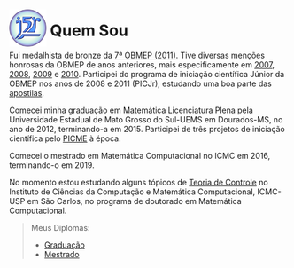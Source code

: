 <style>
img{
    width: 7vmin;
    height: 7vmin;
    margin-bottom: -2vmin;
}
</style>
# ![j5r](./../assets/j5r.svg) Quem Sou


Fui medalhista de bronze da
<a class="link" href="http://premiacao.obmep.org.br/2011/verRelatorioPremiadosBronze.do.htm" target="_blank">7ª OBMEP (2011)</a>.
Tive diversas menções honrosas da OBMEP de anos anteriores, mais especificamente em
<a class="link" href="http://premiacao.obmep.org.br/2007/verRelatorioPremiadosMencao-MS.do.htm" target="_blank">2007</a>,
<a class="link" href="http://premiacao.obmep.org.br/2008/verRelatorioPremiadosMencao-MS.do.htm" target="_blank">2008</a>,
<a class="link" href="http://premiacao.obmep.org.br/2009/verRelatorioPremiadosMencao-MS.do.htm" target="_blank">2009</a>
e
<a class="link" href="http://premiacao.obmep.org.br/2010/verRelatorioPremiadosMencao-MS.do.htm" target="_blank">2010</a>.
Participei do programa de iniciação científica Júnior da OBMEP
nos anos de 2008 e 2011 (PICJr), estudando uma boa parte das
<a class="link" href="http://www.obmep.org.br/apostilas.htm" target="_blank">apostilas</a>.


Comecei minha graduação em Matemática Licenciatura Plena
pela Universidade Estadual de Mato Grosso do Sul-UEMS em
Dourados-MS, no ano de 2012, terminando-a em 2015. Participei
de três projetos de iniciação científica pelo
<a class="link" href="https://picme.obmep.org.br" target="_blank">PICME</a> à época.


Comecei o mestrado em Matemática Computacional no ICMC em
2016, terminando-o em 2019.


No momento estou estudando alguns tópicos de [Teoria de Controle](https://tiny.cc/dj5r "Clique para ver minha dissertação de mestrado")
no Instituto de Ciências da Computação e Matemática Computacional,
ICMC-USP em São Carlos, no programa de doutorado em
Matemática Computacional.

> Meus Diplomas:
> - [Graduação](./../assets/pdf/diploma-graduacao.pdf)
> - [Mestrado](./../assets/pdf/diploma-mestrado.pdf)
